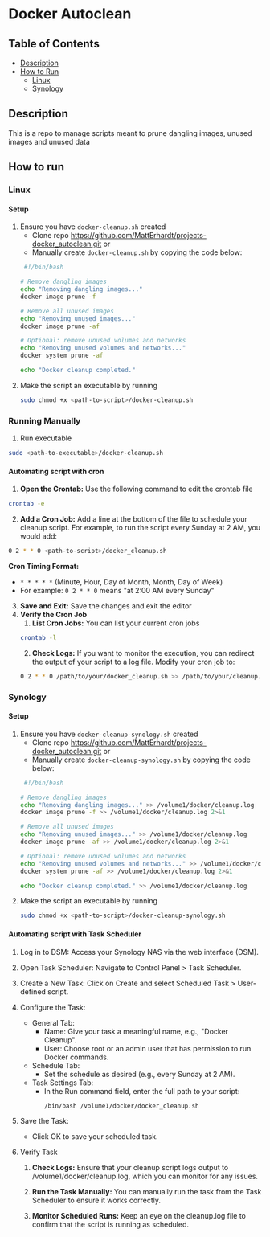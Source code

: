# Docker Autoclean

## Table of Contents
- [Description](#description)
- [How to Run](#how-to-run)
  - [Linux](#linux)
  - [Synology](#synology)

## Description
This is a repo to manage scripts meant to prune dangling images, unused images and unused data

## How to run
### Linux
#### Setup
1. Ensure you have `docker-cleanup.sh` created
   - Clone repo https://github.com/MattErhardt/projects-docker_autoclean.git
   or
   - Manually create `docker-cleanup.sh` by copying the code below:
    ```bash
     #!/bin/bash

    # Remove dangling images
    echo "Removing dangling images..."
    docker image prune -f

    # Remove all unused images
    echo "Removing unused images..."
    docker image prune -af

    # Optional: remove unused volumes and networks
    echo "Removing unused volumes and networks..."
    docker system prune -af

    echo "Docker cleanup completed."

    ```
2. Make the script an executable by running
   ```bash
   sudo chmod +x <path-to-script>/docker-cleanup.sh
   ```
### Running Manually
1. Run executable
```bash
sudo <path-to-executable>/docker-cleanup.sh
```
#### Automating script with cron
   1. **Open the Crontab:** Use the following command to edit the crontab file
   ```bash
   crontab -e
   ```
   2. **Add a Cron Job:** Add a line at the bottom of the file to schedule your cleanup script. For example, to run the script every Sunday at 2 AM, you would add:
   ```bash
   0 2 * * 0 <path-to-script>/docker_cleanup.sh
   ```
   **Cron Timing Format:**
   - `* * * * *` (Minute, Hour, Day of Month, Month, Day of Week)
   - For example: `0 2 * * 0` means "at 2:00 AM every Sunday"
   3. **Save and Exit:** Save the changes and exit the editor
   4. **Verify the Cron Job**
      1. **List Cron Jobs:** You can list your current cron jobs
      ```bash
      crontab -l
      ```
      2. **Check Logs:** If you want to monitor the execution, you can redirect the output of your script to a log file. Modify your cron job to:
      ```bash
      0 2 * * 0 /path/to/your/docker_cleanup.sh >> /path/to/your/cleanup.log 2>&1

      ```
### Synology
#### Setup
1. Ensure you have `docker-cleanup-synology.sh` created
   - Clone repo https://github.com/MattErhardt/projects-docker_autoclean.git
   or
   - Manually create `docker-cleanup-synology.sh` by copying the code below:
    ```bash
     #!/bin/bash

    # Remove dangling images
    echo "Removing dangling images..." >> /volume1/docker/cleanup.log
    docker image prune -f >> /volume1/docker/cleanup.log 2>&1

    # Remove all unused images
    echo "Removing unused images..." >> /volume1/docker/cleanup.log
    docker image prune -af >> /volume1/docker/cleanup.log 2>&1

    # Optional: remove unused volumes and networks
    echo "Removing unused volumes and networks..." >> /volume1/docker/cleanup.log
    docker system prune -af >> /volume1/docker/cleanup.log 2>&1

    echo "Docker cleanup completed." >> /volume1/docker/cleanup.log


    ```
2. Make the script an executable by running
   ```bash
   sudo chmod +x <path-to-script>/docker-cleanup-synology.sh
   ```
#### Automating script with Task Scheduler
1. Log in to DSM: Access your Synology NAS via the web interface (DSM).

2. Open Task Scheduler: Navigate to Control Panel > Task Scheduler.

3. Create a New Task: Click on Create and select Scheduled Task > User-defined script.

4. Configure the Task:

   - General Tab:
     - Name: Give your task a meaningful name, e.g., "Docker Cleanup".
     - User: Choose root or an admin user that has permission to run Docker commands.
   - Schedule Tab:
     - Set the schedule as desired (e.g., every Sunday at 2 AM).
   - Task Settings Tab:
     - In the Run command field, enter the full path to your script:
        ```bash
        /bin/bash /volume1/docker/docker_cleanup.sh
        ```
5. Save the Task: 
   - Click OK to save your scheduled task.
6. Verify Task
   1. **Check Logs:** Ensure that your cleanup script logs output to /volume1/docker/cleanup.log, which you can monitor for any issues.

   2. **Run the Task Manually:** You can manually run the task from the Task Scheduler to ensure it works correctly.

   3. **Monitor Scheduled Runs:** Keep an eye on the cleanup.log file to confirm that the script is running as scheduled.